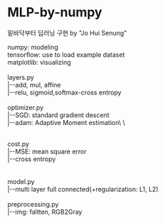 # MLP-by-numpy
밑바닥부터 딥러닝 구현 by "Jo Hui Senung"

numpy: modeling\
tensorflow: use to load example dataset\
matplotlib: visualizing\
\
layers.py\
  |--add, mul, affine\
  |--relu, sigmoid,softmax-cross entropy\
  \
optimizer.py\
  |--SGD: standard gradient descent\
  |--adam: Adaptive Moment estimation\ 
  \
  
  \
cost.py\
  |--MSE: mean square error\
  |--cross entropy\
  \
  \
model.py\
|--multi layer full connected(+regularization: L1, L2)
\
\
preprocessing.py\
  |--img: faltten, RGB2Gray
